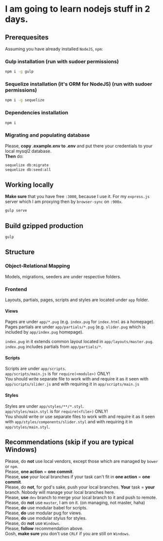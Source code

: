 # I am going to learn nodejs stuff in 2 days.

## Prerequesites

Assuming you have already installed `NodeJS`, `npm`:

### Gulp installation (run with sudoer permissions)
```bash
npm i -g gulp
```

### Sequelize installation (it's ORM for NodeJS) (run with sudoer permissions)
```bash
npm i -g sequelize
```

### Dependencies installation
```bash
npm i
```

### Migrating and populating database
Please, **copy .example.env to .env** and put there your credentials to your local
mysql2 database.  
**Then** do:

```bash
sequelize db:migrate
sequelize db:seed:all
```

## Working locally
**Make sure** that you have free `:3000`, because I use it. For my `express.js` server which
I am proxying then by `browser-sync` on `:900x`.

```bash
gulp serve
```

## Build gzipped production

```bash
gulp
```

## Structure

### Object-Relational Mapping
Models, migrations, seeders are under respective folders.

### Frontend
Layouts, partials, pages, scripts and styles are located under `app` folder.

#### Views
Pages are under `app/*.pug` (e.g. `index.pug` for `index.html` as a homepage).  
Pages partials are under `app/partials/*.pug` (e.g. `slider.pug` which is included by
`app/index.pug` homepage).

`index.pug` in it extends common layout located in `app/layouts/master.pug`.  
`index.pug` includes partials from `app/partials/*`.

#### Scripts
Scripts are under `app/scripts`.  
`app/scripts/main.js` is for `require(<module>)` ONLY!  
You should write separate file to work with and require it as it seen with
`app/scripts/slider.js` and with requiring it in `app/scripts/main.js`

#### Styles
Styles are under `app/styles/**/*.styl`.  
`app/styles/main.styl` is for `require(<file>)` ONLY!  
You should write or use separate files to work with and require it as it seen with
`app/styles/components/slider.styl` and with requiring it in `app/styles/main.styl`.

## Recommendations (skip if you are typical Windows)

Please, do **not** use local vendors, except those which are managed by `bower` or `npm`.  
Please, **one action** = **one commit**.  
Please, **use** your local branches if your task can't fit in **one action** = **one commit**.  
Please, do **not**, for god's sake, push your local branches. **Your** task = **your** branch. Nobody will manage your local branches here.  
Please, **use** `dev` branch to merge your local branch to it and push to remote.  
Please, do **not** use `master`, I am on it. (on managing, not master, haha)  
Please, **do** use modular babel for scripts.  
Please, **do** use modular pug for views.  
Please, **do** use modular stylus for styles.  
Please, do **not** use `Windows`.  
Please, **follow** recommendation above.  
Gosh, **make sure** you don't use `CRLF` if you are still on `Windows`.  
